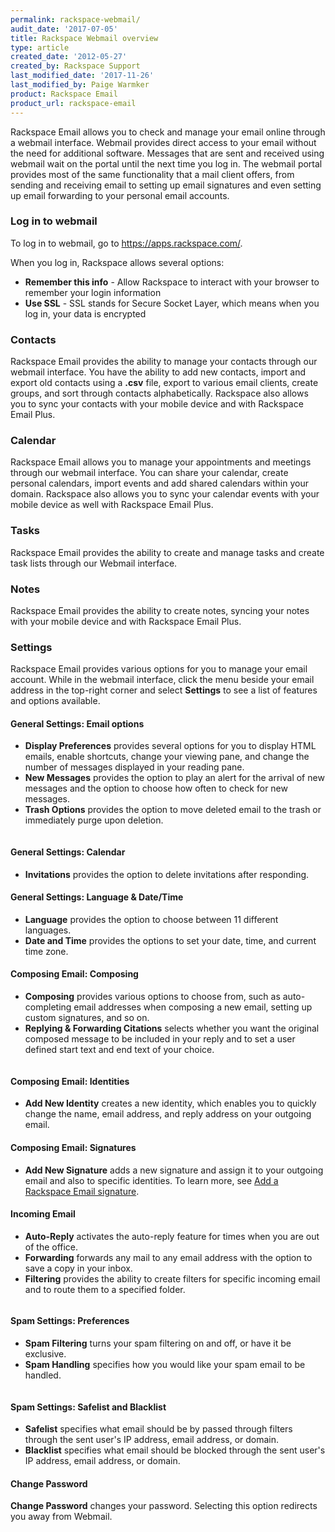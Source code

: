 ```yaml
---
permalink: rackspace-webmail/
audit_date: '2017-07-05'
title: Rackspace Webmail overview
type: article
created_date: '2012-05-27'
created_by: Rackspace Support
last_modified_date: '2017-11-26'
last_modified_by: Paige Warmker
product: Rackspace Email
product_url: rackspace-email
---
```


Rackspace Email allows you to check and manage your email online through a webmail interface. Webmail provides direct access to your email without the need for additional software. Messages that are sent and received using webmail wait on the portal until the next time you log in. The webmail portal provides most of the same functionality that a mail client offers, from sending and receiving email to setting up email signatures and even setting up email forwarding to your personal email accounts.

### Log in to webmail

To log in to webmail, go to <https://apps.rackspace.com/>.

When you log in, Rackspace allows several options:

- **Remember this info** - Allow Rackspace to interact with your browser to remember your login information
- **Use SSL** - SSL stands for Secure Socket Layer, which means when you log in, your data is encrypted

### Contacts

Rackspace Email provides the ability to manage your contacts through our webmail interface. You have the ability to add new contacts, import and export old contacts using a **.csv** file, export to various email clients, create groups, and sort through contacts alphabetically. Rackspace also allows you to sync your contacts with your mobile device and with Rackspace Email Plus.

### Calendar

Rackspace Email allows you to manage your appointments and meetings through our webmail interface. You can share your calendar, create personal calendars, import events and add shared calendars within your domain. Rackspace also allows you to sync your calendar events with your mobile device as well with Rackspace Email Plus.

### Tasks

Rackspace Email provides the ability to create and manage tasks and create task lists through our Webmail interface. 

### Notes

Rackspace Email provides the ability to create notes, syncing your notes with your mobile device and with Rackspace Email Plus.

### Settings

Rackspace Email provides various options for you to manage your email account. While in the webmail interface, click the menu beside your email address in the top-right corner and select **Settings** to see a list of features and options available.

#### General Settings: Email options

- **Display Preferences** provides several options for you to display HTML emails, enable shortcuts, change your viewing pane, and change the number of messages displayed in your reading pane.
- **New Messages** provides the option to play an alert for the arrival of new messages and the option to choose how often to check for new messages.
- **Trash Options** provides the option to move deleted email to the trash or immediately purge upon deletion.

<img src="{% asset_path rackspace-email/rackspace-webmail/Webmail.png %}" alt="" />

#### General Settings: Calendar

- **Invitations** provides the option to delete invitations after responding.

#### General Settings: Language & Date/Time

- **Language** provides the option to choose between 11 different languages.
- **Date and Time** provides the options to set your date, time, and current time zone.

#### Composing Email: Composing

- **Composing** provides various options to choose from, such as auto-completing email addresses when composing a new email, setting up custom signatures, and so on.
- **Replying & Forwarding Citations** selects whether you want the original composed message to be included in your reply and to set a user defined start text and end text of your choice.

<img src="{% asset_path rackspace-email/rackspace-webmail/Webmail2.png %}" alt="" />

#### Composing Email: Identities

- **Add New Identity** creates a new identity, which enables you to quickly change the name, email address, and reply address on your outgoing email.

#### Composing Email: Signatures

- **Add New Signature** adds a new signature and assign it to your outgoing email and also to specific identities. To learn more, see [Add a Rackspace Email signature](/how-to/adding-a-signature-to-rackspace-email).

#### Incoming Email

- **Auto-Reply** activates the auto-reply feature for times when you are out of the office.
- **Forwarding** forwards any mail to any email address with the option to save a copy in your inbox.
- **Filtering** provides the ability to create filters for specific incoming email and to route them to a specified folder.

<img src="{% asset_path rackspace-email/rackspace-webmail/Webmail3.png %}" alt="" />

#### Spam Settings: Preferences

- **Spam Filtering** turns your spam filtering on and off, or have it be exclusive.
- **Spam Handling** specifies how you would like your spam email to be handled.

<img src="{% asset_path rackspace-email/rackspace-webmail/Webmail4.png %}" alt="" />

#### Spam Settings: Safelist and Blacklist

- **Safelist** specifies what email should be by passed through filters through the sent user's IP address, email address, or domain.
- **Blacklist** specifies what email should be blocked through the sent user's IP address, email address, or domain.

#### Change Password

**Change Password** changes your password. Selecting this option redirects you away from Webmail.
